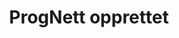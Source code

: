 ---
title: ProgNett opprettet
tags: prognett
year: 2013
sources:
  - http://www.mn.uio.no/ifi/livet-rundt-studiene/organisasjoner/prognett.html UiO
view: none
---
